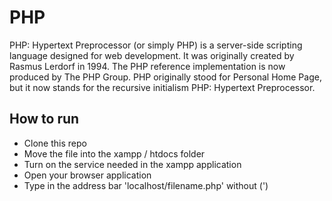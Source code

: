# PHP

PHP: Hypertext Preprocessor (or simply PHP) is a server-side scripting language designed for web development. It was originally created by Rasmus Lerdorf in 1994. The PHP reference implementation is now produced by The PHP Group. PHP originally stood for Personal Home Page, but it now stands for the recursive initialism PHP: Hypertext Preprocessor.
## How to run
* Clone this repo
* Move the file into the xampp / htdocs folder
* Turn on the service needed in the xampp application
* Open your browser application
* Type in the address bar 'localhost/filename.php' without (')

